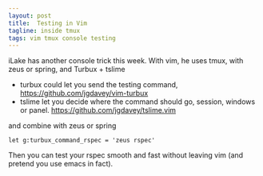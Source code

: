 ```yaml
---
layout: post
title:  Testing in Vim
tagline: inside tmux
tags: vim tmux console testing
---
```

iLake has another console trick this week. With vim, he uses tmux, with zeus or spring, and Turbux + tslime

- turbux could let you send the testing command, <https://github.com/jgdavey/vim-turbux>
- tslime let you decide where the command should go, session, windows or panel. <https://github.com/jgdavey/tslime.vim>

and combine with zeus or spring

    let g:turbux_command_rspec = 'zeus rspec'

Then you can test your rspec smooth and fast without leaving vim (and pretend you use emacs in fact).
